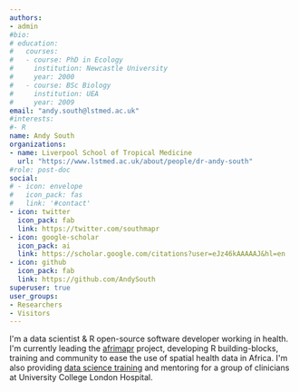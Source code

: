 ```yaml
---
authors:
- admin
#bio: 
# education:
#   courses:
#   - course: PhD in Ecology
#     institution: Newcastle University
#     year: 2000
#   - course: BSc Biology
#     institution: UEA
#     year: 2009
email: "andy.south@lstmed.ac.uk"
#interests:
#- R
name: Andy South
organizations:
- name: Liverpool School of Tropical Medicine
  url: "https://www.lstmed.ac.uk/about/people/dr-andy-south"
#role: post-doc
social:
# - icon: envelope
#   icon_pack: fas
#   link: '#contact'
- icon: twitter
  icon_pack: fab
  link: https://twitter.com/southmapr
- icon: google-scholar
  icon_pack: ai
  link: https://scholar.google.com/citations?user=eJz46kAAAAAJ&hl=en
- icon: github
  icon_pack: fab
  link: https://github.com/AndySouth
superuser: true
user_groups:
- Researchers
- Visitors
---
```


I'm a data scientist & R open-source software developer working in health. I'm currently leading the [afrimapr](http://www.afrimapr.org) project, developing R building-blocks, training and community to ease the use of spatial health data in Africa. I'm also providing [data science training](https://github.com/uclh-criu/learning-datascience) and mentoring for a group of clinicians at University College London Hospital.